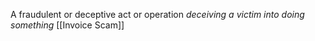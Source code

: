 A fraudulent or deceptive act or operation
*deceiving a victim into doing something*
[[Invoice Scam]]